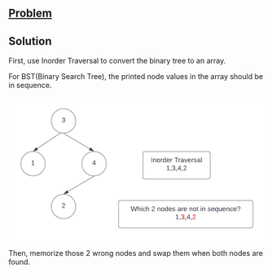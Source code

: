 ## [Problem](https://leetcode.com/problems/recover-binary-search-tree/)

## Solution

First, use Inorder Traversal to convert the binary tree to an array.

For BST(Binary Search Tree), the printed node values in the array should be in sequence.

![Inorder Traversal](https://github.com/AmenZhou/code_challenge_exercies/blob/main/pic/recover_binary_tree.png)

Then, memorize those 2 wrong nodes and swap them when both nodes are found.

